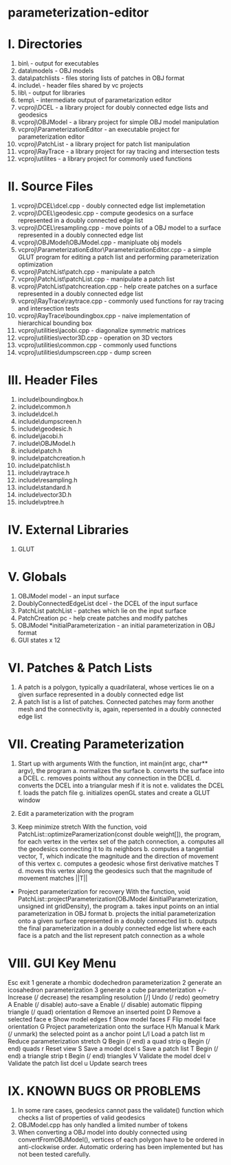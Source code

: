 # parameterization-editor

I. Directories
========================================

1.  bin\                                  - output for executables
2.  data\models                           - OBJ models
3.  data\patchlists                       - files storing lists of patches in OBJ format
4.  include\                              - header files shared by vc projects
5.  lib\                                  - output for libraries
6.  temp\                                 - intermediate output of parametarization editor
7.  vcproj\DCEL                           - a library project for doubly connected edge lists and geodesics
8.  vcproj\OBJModel                       - a library project for simple OBJ model manipulation
9.  vcproj\ParameterizationEditor         - an executable project for parameterization editor
10. vcproj\PatchList                      - a library project for patch list manipulation
11. vcproj\RayTrace                       - a library project for ray tracing and intersection tests
12. vcproj\utilites                       - a library project for commonly used functions


II. Source Files
========================================

1.  vcproj\DCEL\dcel.cpp                  - doubly connected edge list implemetation
2.  vcproj\DCEL\geodesic.cpp              - compute geodesics on a surface represented in a doubly connected edge list
3.  vcproj\DCEL\resampling.cpp            - move points of a OBJ model to a surface represented in a doubly connected edge list
4.  vcproj\OBJModel\OBJModel.cpp          - manipluate obj models
5.  vcproj\ParameterizationEditor\ParameterizationEditor.cpp - a simple GLUT program for editing a patch list and performing parameterization optimization
6.  vcproj\PatchList\patch.cpp            - manipulate a patch
7.  vcproj\PatchList\patchList.cpp        - manipulate a patch list
8.  vcproj\PatchList\patchcreation.cpp    - help create patches on a surface represented in a doubly connected edge list
9.  vcproj\RayTrace\raytrace.cpp          - commonly used functions for ray tracing and intersection tests
10. vcproj\RayTrace\boundingbox.cpp       - naive implementation of hierarchical bounding box
11. vcproj\utilities\jacobi.cpp           - diagonalize symmetric matrices
12. vcproj\utilities\vector3D.cpp         - operation on 3D vectors
13. vcproj\utilities\common.cpp           - commonly used functions
14. vcproj\utilities\dumpscreen.cpp       - dump screen


III. Header Files
========================================

1.  include\boundingbox.h
2.  include\common.h
3.  include\dcel.h
4.  include\dumpscreen.h
5.  include\geodesic.h
6.  include\jacobi.h
7.  include\OBJModel.h
8.  include\patch.h
9.  include\patchcreation.h
10. include\patchlist.h
11. include\raytrace.h
12. include\resampling.h
13. include\standard.h
14. include\vector3D.h
15. include\vptree.h


IV. External Libraries
========================================

1.  GLUT


V. Globals
========================================

1.  OBJModel                  model                       - an input surface
2.  DoublyConnectedEdgeList   dcel                        - the DCEL of the input surface
3.  PatchList                 patchList                   - patches which lie on the input surface
4.  PatchCreation             pc                          - help create patches and modify patches
5.  OBJModel                 *initialParameterization     - an initial parameterization in OBJ format
6.  GUI states x 12


VI. Patches & Patch Lists
========================================

1.  A patch is a polygon, typically a quadrilateral, whose vertices lie on a given surface represented in a doubly connected edge list
2.  A patch list is a list of patches. Connected patches may form another mesh and the connectivity is, again, repersented in a doubly connected edge list


VII. Creating Parameterization
========================================

1. Start up with arguments <surface in OBJ format> <patch list in OBJ format>
With the function, int main(int argc, char** argv), the program
a. normalizes the surface
b. converts the surface into a DCEL
c. removes points without any connection in the DCEL
d. converts the DCEL into a triangular mesh if it is not
e. validates the DCEL
f. loads the patch file
g. initializes openGL states and create a GLUT window

2. Edit a parameterization with the program

3. Keep minimize stretch
With the function, void PatchList::optimizeParamerization(const double weight[]), the program,
for each vertex in the vertex set of the patch connection, 
a. computes all the geodesics connecting it to its neighbors
b. computes a tangential vector, T, which indicate the magnitude and the direction of movement of this vertex
c. computes a geodesic whose first derivative matches T
d. moves this vertex along the geodesics such that the magnitude of movement matches ||T||

* Project parameterization for recovery
With the function, void PatchList::projectParameterization(OBJModel &initialParameterization, unsigned int gridDensity), the program
a. takes input points on an intial parameterization in OBJ format
b. projects the initial parameterization onto a given surface represented in a doubly connected list
b. outputs the final parameterization in a doubly connected edge list where each face is a patch and the list represent patch connection as a whole


VIII. GUI Key Menu
========================================

Esc    exit
1      generate a rhombic dodechedron parameterization
2      generate an icosahedron parameterization
3      generate a cube parameterization
+/-    Increase (/ decrease) the resampling resolution
[/]    Undo (/ redo) geometry
A      Enable (/ disable) auto-save
a      Enable (/ disable) automatic flipping triangle (/ quad) orientation
d      Remove an inserted point
D      Remove a selected face
e      Show model edges
f      Show model faces
F      Flip model face orientation
G      Project parameterization onto the surface
H/h    Manual
k      Mark (/ unmark) the selected point as a anchor point
L/l    Load a patch list
m      Reduce parameterization stretch
Q      Begin (/ end) a quad strip
q      Begin (/ end) quads
r      Reset view
S      Save a model dcel
s      Save a patch list
T      Begin (/ end) a triangle strip
t      Begin (/ end) triangles
V      Validate the model dcel
v      Validate the patch list dcel
u      Update search trees


IX. KNOWN BUGS OR PROBLEMS
========================================

1.  In some rare cases, geodesics cannot pass the validate() function which checks a list of properties of valid geodesics
2.  OBJModel.cpp has only handled a limited number of tokens
3.  When converting a OBJ model into doubly connected using convertFromOBJModel(), vertices of each polygon have to be ordered in anti-clockwise order. Automatic ordering has been implemented but has not been tested carefully.
